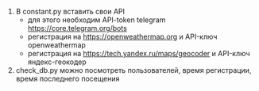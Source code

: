 1) В constant.py вставить свои API
	- для этого необходим API-token telegram https://core.telegram.org/bots
	- регистрация на https://openweathermap.org и API-ключ openweathermap
	- регистрация на https://tech.yandex.ru/maps/geocoder и API-ключ яндекс-геокодер
2) check_db.py можно посмотреть пользователей, время регистрации, время последнего посещения

